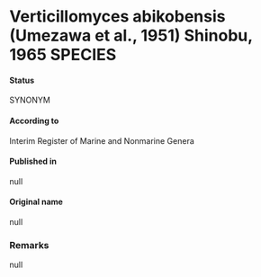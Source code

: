 # Verticillomyces abikobensis (Umezawa et al., 1951) Shinobu, 1965 SPECIES

#### Status
SYNONYM

#### According to
Interim Register of Marine and Nonmarine Genera

#### Published in
null

#### Original name
null

### Remarks
null